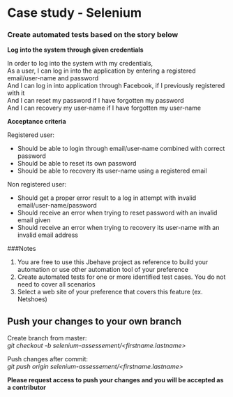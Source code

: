 # Case study - Selenium

### Create automated tests based on the story below
**Log into the system through given credentials**

In order to log into the system with my credentials,  
As a user, I can log in into the application by entering a registered email/user-name and password  
And I can log in into application  through Facebook, if I previously registered with it  
And I can reset my password if I have forgotten my password  
And I can recovery my user-name if I have forgotten my user-name

**Acceptance criteria**

Registered user:
- Should be able to login through email/user-name combined with correct password
- Should be able to reset its own password
- Should be able to recovery its user-name using a registered email

Non registered user:
- Should get a proper error result to a log in attempt with invalid email/user-name/password
- Should receive an error when trying to reset password with an invalid email given
- Should receive an error when trying to recovery its user-name with an invalid email address

###Notes
1. You are free to use this Jbehave project as reference to build your automation or use other automation tool of your preference
2. Create automated tests for one or more identified test cases. You do not need to cover all scenarios
3. Select a web site of your preference that covers this feature (ex. Netshoes)

## Push your changes to your own branch
Create branch from master:  
*git checkout -b selenium-assessement/\<firstname.lastname\>*

Push changes after commit:  
*git push origin selenium-assessement/\<firstname.lastname\>*

**Please request access to push your changes and you will be accepted as a contributor**

